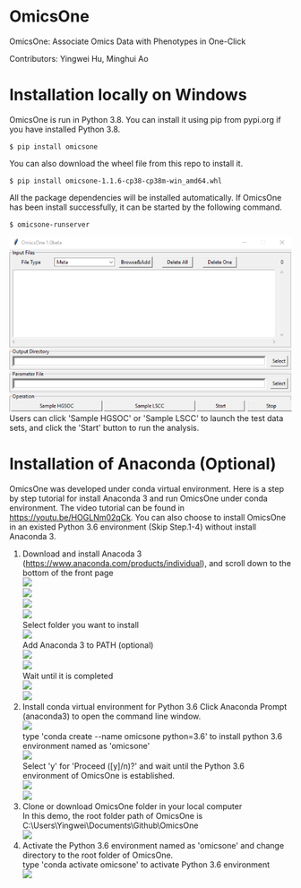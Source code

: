 # OmicsOne
OmicsOne:  Associate Omics Data with Phenotypes in One-Click

Contributors: Yingwei Hu, Minghui Ao

# Installation locally on Windows
OmicsOne is run in Python 3.8.
You can install it using pip from pypi.org if you have installed Python 3.8.
```
$ pip install omicsone
```
You can also download the wheel file from this repo to install it.
```
$ pip install omicsone-1.1.6-cp38-cp38m-win_amd64.whl
```
All the package dependencies will be installed automatically.
If OmicsOne has been install successfully, it can be started by the following command.
```
$ omicsone-runserver
```
![](images/gui.png)<br>
Users can click 'Sample HGSOC' or 'Sample LSCC' to launch the test data sets, and click the 'Start' button to run the analysis.

# Installation of Anaconda (Optional)
OmicsOne was developed under conda virtual environment. 
Here is a step by step tutorial for install Anaconda 3 and run OmicsOne under conda environment.
The video tutorial can be found in https://youtu.be/HOGLNm02qCk.
You can also choose to install OmicsOne in an existed Python 3.6 environment (Skip Step.1-4) without install Anaconda 3.
1. Download and install Anacoda 3 (https://www.anaconda.com/products/individual), and scroll down to the bottom of the front page <br>
![](images/anaconda_download2.png)<br>
![](images/anaconda_install_2.png)<br>
![](images/anaconda_install_3.png)<br>
![](images/anaconda_install_4.png)<br>
Select folder you want to install <br>
![](images/anaconda_install_5.png)<br>
Add Anaconda 3 to PATH (optional) <br>
![](images/anaconda_install_6.png)<br>
![](images/anaconda_install_7.png)<br>
Wait until it is completed <br>
![](images/anaconda_install_8.png)<br>
![](images/anaconda_install_9.png)<br>
2. Install conda virtual environment for Python 3.6
Click Anaconda Prompt (anaconda3) to open the command line window. <br>
![](images/anaconda_cmd.png) <br>
type 'conda create --name omicsone python=3.6' to install python 3.6 environment named as 'omicsone'<br>
![](images/anaconda_cmd_2.png) <br>
Select 'y' for 'Proceed ([y]/n)?' and wait until the Python 3.6 environment of OmicsOne is established.<br>
![](images/anaconda_cmd_3.png)<br>
![](images/anaconda_cmd_4.png)<br>
3. Clone or download OmicsOne folder in your local computer<br>
In this demo, the root folder path of OmicsOne is C:\Users\Yingwei\Documents\Github\OmicsOne<br>
![](images/omicsone_folder.png)<br>
4. Activate the Python 3.6 environment named as 'omicsone' and change directory to the root folder of OmicsOne.<br>
type 'conda activate omicsone' to activate Python 3.6 environment<br>
![](images/anaconda_cmd_5.png)<br>
